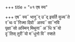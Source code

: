 +++
title = "०१ एष स्य"

+++
एष᳓ स्य᳓ भानु᳓र् उ᳓द् इयर्ति युज्य᳓ते  
र᳓थः प᳓रिज्मा दिवो᳓ अस्य᳓ सा᳓नवि  
पृक्षा᳓सो अस्मिन् मिथुना᳓ अ᳓धि त्र᳓यो  
दृ᳓तिस् तुरी᳓यो म᳓धुनो वि᳓ रप्शते